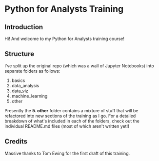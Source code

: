 
# Python for Analysts Training

## Introduction

Hi! And welcome to my Python for Analysts training course!

## Structure

I've split up the original repo (which was a wall of Jupyter Notebooks) into separate folders as follows:

1. basics
2. data_analysis
3. data_viz
4. machine_learning
5. other

Presently the **5. other** folder contains a mixture of stuff that will be refactored into new sections of the training as I go. For a detailed breakdown of what's included in each of the folders, check out the individual README.md files (most of which aren't written yet!)


## Credits

Massive thanks to Tom Ewing for the first draft of this training.